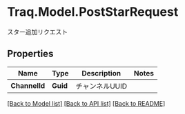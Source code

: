 # Traq.Model.PostStarRequest
スター追加リクエスト

## Properties

Name | Type | Description | Notes
------------ | ------------- | ------------- | -------------
**ChannelId** | **Guid** | チャンネルUUID | 

[[Back to Model list]](../../README.md#documentation-for-models) [[Back to API list]](../../README.md#documentation-for-api-endpoints) [[Back to README]](../../README.md)

